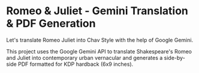 # Romeo & Juliet - Gemini Translation & PDF Generation
Let's translate Romeo Juliet into Chav Style with the help of Google Gemini. 

This project uses the Google Gemini API to translate Shakespeare's Romeo and
Juliet into contemporary urban vernacular and generates a side-by-side PDF 
formatted for KDP hardback (6x9 inches).

